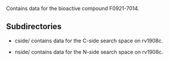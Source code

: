 Contains data for the bioactive compound F0921-7014.

## Subdirectories

- cside/ contains data for the C-side search space on rv1908c.

- nside/ contains data for the N-side search space on rv1908c.

